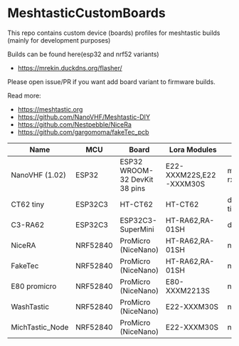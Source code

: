 # MeshtasticCustomBoards

This repo contains custom device (boards) profiles for meshtastic builds (mainly for development purposes)

Builds can be found here(esp32 and nrf52 variants)
* https://mrekin.duckdns.org/flasher/

Please open issue/PR if you want add board variant to firmware builds.

Read more:
* https://meshtastic.org
* https://github.com/NanoVHF/Meshtastic-DIY
* https://github.com/Nestpebble/NiceRa
* https://github.com/gargomoma/fakeTec_pcb


| Name            | MCU      | Board                         | Lora Modules            | FW variant                   | Link                                                                                            |
|-----------------|----------|-------------------------------|-------------------------|------------------------------|-------------------------------------------------------------------------------------------------|
| NanoVHF (1.02)  | ESP32    | ESP32 WROOM-32 DevKit 38 pins | E22-XXXM22S,E22-XXXM30S | meshtastic-diy-v1-rxtx-ru    | https://github.com/NanoVHF/Meshtastic-DIY/tree/main/PCB/ESP-32-devkit_EBYTE-E22/Mesh-v1.02-2LCD |
| CT62 tiny       | ESP32C3  | HT-CT62                       | HT-CT62                 | diy-heltec-ct62-c3-tiny-1_02 | https://github.com/mrekin/MeshtasticCustomBoards/tree/main/Gerbers/ct62_tiny                    |
| C3-RA62         | ESP32C3  | ESP32C3-SuperMini             | HT-RA62,RA-01SH         | diy-c3-ra62                  | https://github.com/mrekin/MeshtasticCustomBoards/tree/main/firmware/variants/diy/diy_c3_ra62    |
| NiceRA          | NRF52840 | ProMicro (NiceNano)           | HT-RA62,RA-01SH         | nrf52_promicro_diy_tcxo      | https://github.com/NomDeTom/NiceRa                                                              |
| FakeTec         | NRF52840 | ProMicro (NiceNano)           | HT-RA62,RA-01SH         | nrf52_promicro_diy_tcxo      | https://github.com/gargomoma/fakeTec_pcb/                                                       |
| E80 promicro    | NRF52840 | ProMicro (NiceNano)           | E80-XXXM2213S           | nrf52_promicro_diy_tcxo      | https://github.com/mrekin/MeshtasticCustomBoards/tree/main/Gerbers/e80_promicro                 |
| WashTastic      | NRF52840 | ProMicro (NiceNano)           | E22-XXXM30S             | nrf52_promicro_diy_tcxo      | https://github.com/valzzu/meshtastic-pcbs/tree/main/WashTastic                                  |
| MichTastic_Node | NRF52840 | ProMicro (NiceNano)           | E22-XXXM30S             | nrf52_promicro_diy_tcxo      | https://github.com/Hamspiced/MichTastic_Node                                                    |